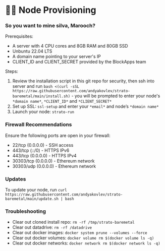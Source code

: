 # 🏴‍☠️ Node Provisioning

### So you want to mine silva, Marooch?

Prerequisites:
- A server with 4 CPU cores and 8GB RAM and 80GB SSD
- Unbuntu 22.04 LTS
- A domain name pointing to your server's IP
- CLIENT_ID and CLIENT_SECRET provided by the BlockApps team

Steps:
1. Review the installation script in this git repo for security, then ssh into server and run `bash <(curl -sSL https://raw.githubusercontent.com/andyakovlev/strato-baremetal/main/install.sh)` - you will be prompted to enter your node's `*domain name*`, `*CLIENT_ID*` and `*CLIENT_SECRET*`
2. Set up SSL: `ssl-setup` and enter your `*email*` and node’s `*domain name*`
3. Launch your node: `strato-run` 

### Firewall Recommendations 

Ensure the following ports are open in your firewall:

- 22/tcp (0.0.0.0) - SSH access
- 443/tcp (::/0) - HTTPS IPv6
- 443/tcp (0.0.0.0) - HTTPS IPv4
- 30303/tcp (0.0.0.0) - Ethereum network
- 30303/udp (0.0.0.0) - Ethereum network

### Updates

To update your node, run `curl https://raw.githubusercontent.com/andyakovlev/strato-baremetal/main/update.sh | bash`

### Troubleshooting

- Clear out cloned install repo: `rm -rf /tmp/strato-baremetal`
- Clear out datadrive: `rm -rf /datadrive`
- Clear out docker images: `docker system prune --volumes --force`
- Clear out docker volumes: `docker volume rm $(docker volume ls -q)`
- Clear out docker networks: `docker network rm $(docker network ls -q)`